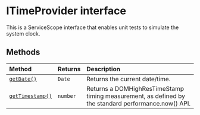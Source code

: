 # ITimeProvider interface





This is a ServiceScope interface that enables unit tests to simulate the system clock.







## Methods

| Method	   |  Returns	| Description|
|:-------------|:-------|:-----------|
|[`getDate()`](getdate-pevi9.md)      | `Date` | Returns the current date/time. |
|[`getTimestamp()`](gettimestamp-6xzy9.md)      | `number` | Returns a DOMHighResTimeStamp timing measurement, as defined by the standard performance.now() API. |



